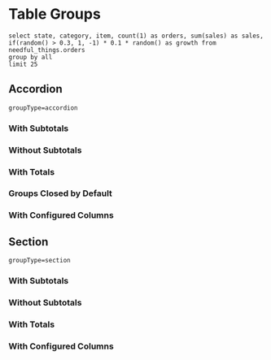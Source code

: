 # Table Groups

```orders
select state, category, item, count(1) as orders, sum(sales) as sales, if(random() > 0.3, 1, -1) * 0.1 * random() as growth from needful_things.orders
group by all
limit 25
```

## Accordion
`groupType=accordion`

### With Subtotals
<DataTable data={orders} groupBy=state subtotals=true/>

### Without Subtotals
<DataTable data={orders} groupBy=state subtotals=false/>

### With Totals
<DataTable data={orders} groupBy=state subtotals=true totalRow=true/>

### Groups Closed by Default
<DataTable data={orders} groupBy=state subtotals=true totalRow=true groupsOpen=false> 
 	<Column id=state totalAgg=countDistinct totalFmt='0 "states"'/> 
	<Column id=category totalAgg=countDistinct totalFmt='0 "categories"'/> 
	<Column id=item  totalAgg=countDistinct totalFmt='0 "items"'/> 
	<Column id=orders contentType=colorscale/> 
	<Column id=sales fmt=usd0k/> 
	<Column id=growth contentType=delta fmt=pct totalAgg=weightedMean weightCol=sales/> 
 </DataTable>

### With Configured Columns
<DataTable data={orders} groupBy=category subtotals=true totalRow=true> 
 	<Column id=state totalAgg=countDistinct totalFmt='0 "states"'/> 
	<Column id=category totalAgg=Total/> 
	<Column id=item  totalAgg=countDistinct totalFmt='0 "items"'/> 
	<Column id=orders contentType=colorscale/> 
	<Column id=sales fmt=usd0k/> 
	<Column id=growth contentType=delta fmt=pct totalAgg=weightedMean weightCol=sales/> 
 </DataTable>

## Section
`groupType=section`

### With Subtotals
<DataTable data={orders} groupBy=state subtotals=true groupType=section/>

### Without Subtotals
<DataTable data={orders} groupBy=state subtotals=false groupType=section/>

### With Totals
<DataTable data={orders} groupBy=state subtotals=true groupType=section totalRow=true/>

### With Configured Columns
<DataTable data={orders} groupBy=category groupType=section subtotals=true totalRow=true totalRowColor=#fff0cc> 
 	<Column id=state totalAgg=countDistinct totalFmt='0 "states"'/> 
	<Column id=category totalAgg=Total/> 
	<Column id=item  totalAgg=countDistinct totalFmt='0 "items"'/> 
	<Column id=orders contentType=colorscale/> 
	<Column id=sales fmt=usd1k/> 
	<Column id=growth contentType=delta neutralMin=-0.02 neutralMax=0.02 fmt=pct1 totalAgg=weightedMean weightCol=sales /> 
</DataTable>